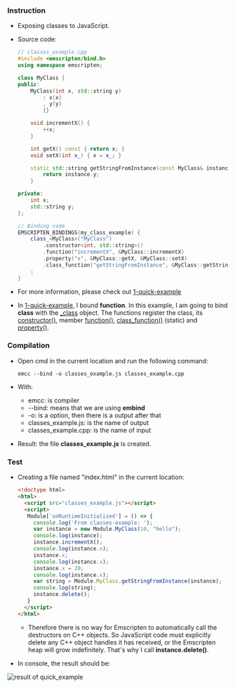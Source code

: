 ### Instruction

 * Exposing classes to JavaScript.
 * Source code:

	```cpp
	// classes_example.cpp
	#include <emscripten/bind.h>
	using namespace emscripten;

	class MyClass {
	public:
  		MyClass(int x, std::string y)
    		: x(x)
    		, y(y)
  			{}

  		void incrementX() {
   			++x;
  		}

  		int getX() const { return x; }
  		void setX(int x_) { x = x_; }

  		static std::string getStringFromInstance(const MyClass& instance) {
    		return instance.y;
  		}

	private:
  		int x;
  		std::string y;
	};

	// Binding code
	EMSCRIPTEN_BINDINGS(my_class_example) {
  		class_<MyClass>("MyClass")
    		.constructor<int, std::string>()
    		.function("incrementX", &MyClass::incrementX)
    		.property("x", &MyClass::getX, &MyClass::setX)
    		.class_function("getStringFromInstance", &MyClass::getStringFromInstance)
    	;
	}
	```
 
 * For more information, please check out [1-quick-example](https://github.com/phamvanlam/emscripten-examples/tree/master/1-quick-example)
 * In [1-quick-example](https://github.com/phamvanlam/emscripten-examples/tree/master/1-quick-example), I bound **function**. In this example, I am going to bind **class** with the [_class](https://kripken.github.io/emscripten-site/docs/api_reference/bind.h.html#class_) object. The functions register the class, its [constructor()](https://kripken.github.io/emscripten-site/docs/api_reference/bind.h.html#class_::constructorC), member [function()](https://kripken.github.io/emscripten-site/docs/api_reference/bind.h.html#class_::functionC), [class_function()](https://kripken.github.io/emscripten-site/docs/api_reference/bind.h.html#class_::class_functionC) (static) and [property()](https://kripken.github.io/emscripten-site/docs/api_reference/bind.h.html#class_::propertyC).
 
### Compilation
 
 * Open cmd in the current location and run the following command:
 
   ```
   emcc --bind -o classes_example.js classes_example.cpp
   ```
 
 * With:

    * emcc: is compiler
    * --bind: means that we are using **embind**
    * -o: is a option, then there is a output after that
    * classes_example.js: is the name of output
    * classes_example.cpp: is the name of input
 
 * Result: the file **classes_example.js** is created.

### Test

 * Creating a file named "index.html" in the current location:

   ```html
   <!doctype html>
   <html>
  	 <script src="classes_example.js"></script>
     <script>
      Module['onRuntimeInitialized'] = () => {
		console.log('From classes-example: ');
		var instance = new Module.MyClass(10, "hello");
		console.log(instance);
		instance.incrementX();
		console.log(instance.x);
		instance.x; 
		console.log(instance.x);
		instance.x = 20; 
		console.log(instance.x);
		var string = Module.MyClass.getStringFromInstance(instance);
		console.log(string);
		instance.delete();
      }
     </script>
   </html>
   ```
   
   * Therefore there is no way for Emscripten to automatically call the destructors on C++ objects. So JavaScript code must explicitly delete any C++ object handles it has received, or the Emscripten heap will grow indefinitely. That's why I call **instance.delete()**.

 * In console, the result should be:
 
  ![result of quick_example](https://github.com/phamvanlam/emscripten-examples/blob/master/2-classes-example/result.PNG)
 

